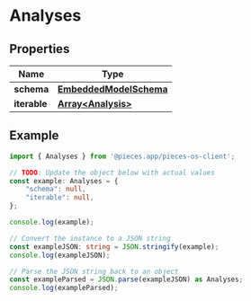 
# Analyses


## Properties

Name | Type
------------ | -------------
**schema** | [**EmbeddedModelSchema**](EmbeddedModelSchema)
**iterable** | [**Array&lt;Analysis&gt;**](Analysis)

## Example

```typescript
import { Analyses } from '@pieces.app/pieces-os-client';

// TODO: Update the object below with actual values
const example: Analyses = {
    "schema": null,
    "iterable": null,
};

console.log(example);

// Convert the instance to a JSON string
const exampleJSON: string = JSON.stringify(example);
console.log(exampleJSON);

// Parse the JSON string back to an object
const exampleParsed = JSON.parse(exampleJSON) as Analyses;
console.log(exampleParsed);
```


